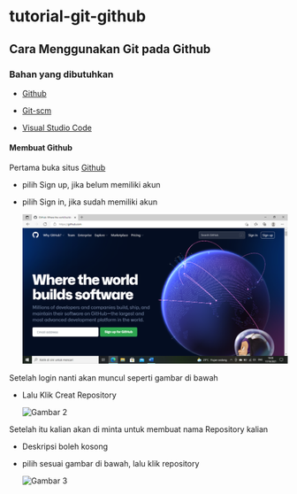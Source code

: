 # tutorial-git-github
## Cara Menggunakan Git pada Github
### Bahan yang dibutuhkan

- [Github](https://github.com)<p>
- [Git-scm](http://git-scm.com/)<p>
- [Visual Studio Code](https://code.visualstudio.com)<p>

#### Membuat Github

Pertama buka situs [Github](https://github.com)<p>
- pilih Sign up, jika belum memiliki akun<p>
- pilih Sign in, jika sudah memiliki akun<p>
![Gambar 1](SS/login.png)

Setelah login nanti akan muncul seperti gambar di bawah<p>
- Lalu Klik Creat Repository<p>
![Gambar 2](SS/Buat_repository.png)

Setelah itu kalian akan di minta untuk membuat nama Repository kalian<p>
- Deskripsi boleh kosong<p>
- pilih sesuai gambar di bawah, lalu klik repository<p>
![Gambar 3](SS/Isi_nama_repository.png)